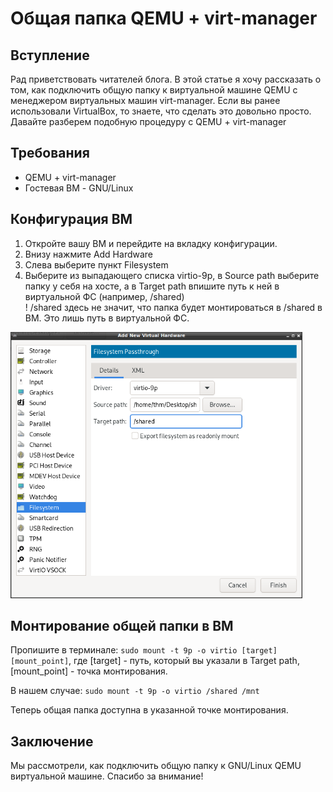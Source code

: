 # Общая папка QEMU + virt-manager

## Вступление
Рад приветствовать читателей блога. В этой статье я хочу рассказать о том, как подключить общую папку 
к виртуальной машине QEMU с менеджером виртуальных машин virt-manager.
Если вы ранее использовали VirtualBox, то знаете, что сделать это довольно просто. Давайте разберем
подобную процедуру с QEMU + virt-manager

## Требования
<ul>
  <li>QEMU + virt-manager</li>
  <li>Гостевая ВМ - GNU/Linux</li>
</ul>

## Конфигурация ВМ
1. Откройте вашу ВМ и перейдите на вкладку конфигурации. 
2. Внизу нажмите Add Hardware
3. Слева выберите пункт Filesystem
4. Выберите из выпадающего списка virtio-9p, в Source path выберите папку у себя на хосте, 
а в Target path впишите путь к ней в виртуальной ФС (например, /shared)<br>
! /shared здесь не значит, что папка будет монтироваться в /shared в ВМ. Это лишь путь
в виртуальной ФС.<br>
<img src="add-hardware.png" width="467" height="426">

## Монтирование общей папки в ВМ
Пропишите в терминале:
`sudo mount -t 9p -o virtio [target] [mount_point]`, где [target] - путь, который вы указали в Target path, [mount_point] - точка монтирования.

В нашем случае:
`sudo mount -t 9p -o virtio /shared /mnt`

Теперь общая папка доступна в указанной точке монтирования.

## Заключение
Мы рассмотрели, как подключить общую папку к GNU/Linux QEMU виртуальной машине. Спасибо за внимание!
